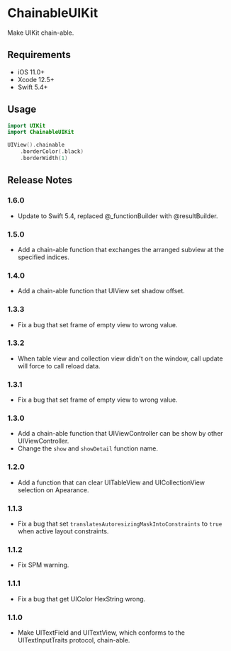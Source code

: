 # ChainableUIKit

Make UIKit chain-able.

## Requirements

- iOS 11.0+
- Xcode 12.5+
- Swift 5.4+

## Usage

```swift
import UIKit
import ChainableUIKit

UIView().chainable
    .borderColor(.black)
    .borderWidth(1)
```

## Release Notes

### 1.6.0

- Update to Swift 5.4, replaced @_functionBuilder with @resultBuilder.

### 1.5.0

- Add a chain-able function that exchanges the arranged subview at the specified indices.

### 1.4.0

- Add a chain-able function that UIView set shadow offset.

### 1.3.3

- Fix a bug that set frame of empty view to wrong value.

### 1.3.2

- When table view and collection view didn't on the window, call update will force to call reload data.

### 1.3.1

- Fix a bug that set frame of empty view to wrong value.

### 1.3.0

- Add a chain-able function that UIViewController can be show by other UIViewController.
- Change the `show` and `showDetail` function name.

### 1.2.0

- Add a function that can clear UITableView and UICollectionView selection on Apearance.

### 1.1.3

- Fix a bug that set `translatesAutoresizingMaskIntoConstraints` to `true` when active layout constraints.

### 1.1.2

- Fix SPM warning.

### 1.1.1

- Fix a bug that get UIColor HexString wrong.

### 1.1.0

- Make UITextField and UITextView, which conforms to the UITextInputTraits protocol, chain-able.
